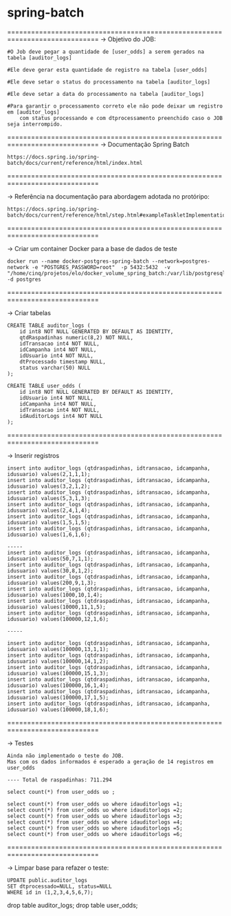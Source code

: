 # spring-batch

=============================================================================
 -> Objetivo do JOB:

 	#O Job deve pegar a quantidade de [user_odds] a serem gerados na tabela [auditor_logs]
 	
 	#Ele deve gerar esta quantidade de registro na tabela [user_odds]
 	
 	#Ele deve setar o status do processamento na tabela [auditor_logs]
 	
 	#Ele deve setar a data do processamento na tabela [auditor_logs]
 	
 	#Para garantir o processamento correto ele não pode deixar um registro em [auditor_logs] 
 		com status processando e com dtprocessamento preenchido caso o JOB seja interrompido.
 	
=============================================================================
 -> Documentação Spring Batch
	
	https://docs.spring.io/spring-batch/docs/current/reference/html/index.html

=============================================================================

 -> Referência na documentação para abordagem adotada no protóripo:
	
	https://docs.spring.io/spring-batch/docs/current/reference/html/step.html#exampleTaskletImplementation

=============================================================================

-> Criar um container Docker para a base de dados de teste

	docker run --name docker-postgres-spring-batch --network=postgres-network -e "POSTGRES_PASSWORD=root"  -p 5432:5432  -v "/home/cinq/projetos/elo/docker_volume_spring_batch:/var/lib/postgresql/data" -d postgres

=============================================================================

-> Criar tabelas

	CREATE TABLE auditor_logs (
		id int8 NOT NULL GENERATED BY DEFAULT AS IDENTITY,
		qtdRaspadinhas numeric(8,2) NOT NULL,
		idTransacao int4 NOT NULL,
		idCampanha int4 NOT NULL,
		idUsuario int4 NOT NULL,
		dtProcessado timestamp NULL,
		status varchar(50) NULL
	);

	CREATE TABLE user_odds (
		id int8 NOT NULL GENERATED BY DEFAULT AS IDENTITY,
		idUsuario int4 NOT NULL,
		idCampanha int4 NOT NULL,
		idTransacao int4 NOT NULL,
		idAuditorLogs int4 NOT NULL
	);

=============================================================================

 -> Inserir registros

	insert into auditor_logs (qtdraspadinhas, idtransacao, idcampanha, idusuario) values(2,1,1,1);
	insert into auditor_logs (qtdraspadinhas, idtransacao, idcampanha, idusuario) values(3,2,1,2);
	insert into auditor_logs (qtdraspadinhas, idtransacao, idcampanha, idusuario) values(5,3,1,3);
	insert into auditor_logs (qtdraspadinhas, idtransacao, idcampanha, idusuario) values(2,4,1,4);
	insert into auditor_logs (qtdraspadinhas, idtransacao, idcampanha, idusuario) values(1,5,1,5);
	insert into auditor_logs (qtdraspadinhas, idtransacao, idcampanha, idusuario) values(1,6,1,6);

	-----
	insert into auditor_logs (qtdraspadinhas, idtransacao, idcampanha, idusuario) values(50,7,1,1);
	insert into auditor_logs (qtdraspadinhas, idtransacao, idcampanha, idusuario) values(30,8,1,2);
	insert into auditor_logs (qtdraspadinhas, idtransacao, idcampanha, idusuario) values(200,9,1,3);
	insert into auditor_logs (qtdraspadinhas, idtransacao, idcampanha, idusuario) values(1000,10,1,4);
	insert into auditor_logs (qtdraspadinhas, idtransacao, idcampanha, idusuario) values(10000,11,1,5);
	insert into auditor_logs (qtdraspadinhas, idtransacao, idcampanha, idusuario) values(100000,12,1,6);

	-----

	insert into auditor_logs (qtdraspadinhas, idtransacao, idcampanha, idusuario) values(100000,13,1,1);
	insert into auditor_logs (qtdraspadinhas, idtransacao, idcampanha, idusuario) values(100000,14,1,2);
	insert into auditor_logs (qtdraspadinhas, idtransacao, idcampanha, idusuario) values(100000,15,1,3);
	insert into auditor_logs (qtdraspadinhas, idtransacao, idcampanha, idusuario) values(100000,16,1,4);
	insert into auditor_logs (qtdraspadinhas, idtransacao, idcampanha, idusuario) values(100000,17,1,5);
	insert into auditor_logs (qtdraspadinhas, idtransacao, idcampanha, idusuario) values(100000,18,1,6);

=============================================================================

 -> Testes

	Ainda não implementado o teste do JOB.
	Mas com os dados informados é esperado a geração de 14 registros em user_odds

	---- Total de raspadinhas: 711.294

	select count(*) from user_odds uo ;

	select count(*) from user_odds uo where idauditorlogs =1;
	select count(*) from user_odds uo where idauditorlogs =2;
	select count(*) from user_odds uo where idauditorlogs =3;
	select count(*) from user_odds uo where idauditorlogs =4;
	select count(*) from user_odds uo where idauditorlogs =5;
	select count(*) from user_odds uo where idauditorlogs =6;


=============================================================================

 -> Limpar base para refazer o teste:

	UPDATE public.auditor_logs
	SET dtprocessado=NULL, status=NULL
	WHERE id in (1,2,3,4,5,6,7);

drop table auditor_logs;
drop table user_odds;
